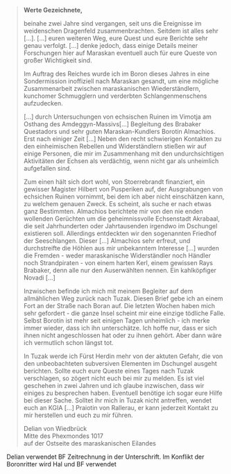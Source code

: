 > **Werte Gezeichnete,**
> 
> beinahe zwei Jahre sind vergangen, seit uns die Ereignisse im weidenschen Dragenfeld zusammenbrachten. Seitdem ist alles sehr [...].
> [...] euren weiteren Weg, eure Quest und eure Berichte sehr genau verfolgt.
> [...] denke jedoch, dass einige Details meiner Forschungen hier auf Maraskan eventuell auch für eure Queste von großer Wichtigkeit sind.
> 
> Im Auftrag des Reiches wurde ich im Boron dieses Jahres in eine Sondermission inoffiziell nach Maraskan gesandt, um eine mögliche Zusammenarbeit zwischen maraskanischen Wiederständlern, kunchomer Schmugglern und verderbten Schlangenmenschens aufzudecken.
> 
> [...] durch Untersuchungen von echsischen Ruinen im Vimotja am Osthang des Amdeggyn-Massivs[...] Begleitung des Brabaker Questadors und sehr guten Maraskan-Kundlers Borotin Almachios. Erst nach einiger Zeit [...] Neben den recht schwierigen Kontakten zu den einheimischen Rebellen und Widerständlern stießen wir auf einige Personen, die mir im Zusammenhang mit den undurchsichtigen Aktivitäten der Echsen als verdächtig, wenn nicht gar als unheimlich aufgefallen sind.
> 
> Zum einen hält sich dort wohl, von Stoerrebrandt finanziert, ein gewisser Magister Hilbert von Pusperiken auf, der Ausgrabungen von echsichen Ruinen vornimmt, bei dem ich aber nicht einschätzen kann, zu welchem genauen Zweck. Es scheint, als suche er nach etwas ganz Bestimmten. Almachios berichtete mir von den nie enden wollenden Gerüchten um die geheimnissvolle Echsenstadt Akrabaal, die seit Jahrhunderten oder Jahrtausenden irgendwo im Dschungel existieren soll. Allerdings entdeckten wir den sogenannten Friedhof der Seeschlangen. Dieser [...] Almachios sehr erfreut, und durchstreifte die Höhlen aus mir unbekanntem Interesse [...] wurden die Fremden - weder maraskanische Widerständler noch Händler noch Strandpiraten - von einem harten Kerl, einem gewissen Rays Brabaker, denn alle nur den Auserwählten nennen. Ein kahlköpfiger Novadi [...]
> 
> Inzwischen befinde ich mich mit meinem Begleiter auf dem allmählichen Weg zurück nach Tuzak. Diesen Brief gebe ich an einem Fort an der Straße nach Boran auf. Die letzten Wochen haben mich sehr gefordert - die ganze Insel scheint mir eine einzige tödliche Falle. Selbst Borotin ist mehr seit einigen Tagen unheimlich - ich merke immer wieder, dass ich ihn unterschätze. Ich hoffe nur, dass er sich ihnen nicht angeschlossen hat oder zu ihnen gehört. Aber dann wäre ich vermutlich schon längst tot.
> 
> In Tuzak werde ich Fürst Herdin mehr von der aktuten Gefahr, die von den unbeobachteten subversiven Elementen im Dschungel ausgeht berichten. Sollte euch eure Queste eines Tages nach Tuzak verschlagen, so zögert nicht euch bei mir zu melden. Es ist viel geschehen in zwei Jahren und ich glaube inzwischen, dass wir einiges zu besprechen haben. Eventuell benötige ich sogar eure Hilfe bei dieser Sache.
> Solltet ihr mich in Tuzak nicht antreffen, wendet euch an KGIA [...] Praiotin von Rallerau, er kann jederzeit Kontakt zu mir herstellen und euch zu mir führen.
>  
> Delian von Wiedbrück  
> Mitte des Phexmondes 1017  
> auf der Ostseite des maraskanischen Eilandes 


Delian verwendet BF Zeitrechnung in der Unterschrift. Im Konflikt der Boronritter wird Hal und BF verwendet